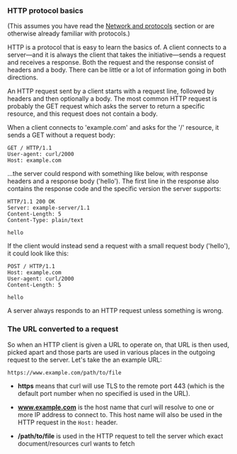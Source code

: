 ### HTTP protocol basics
 
(This assumes you have read the [Network and protocols](protocols.md) section
or are otherwise already familiar with protocols.)

HTTP is a protocol that is easy to learn the basics of. A client connects to a
server—and it is always the client that takes the initiative—sends a
request and receives a response. Both the request and the response consist of
headers and a body. There can be little or a lot of information going in both
directions.

An HTTP request sent by a client starts with a request line, followed by
headers and then optionally a body. The most common HTTP request is probably
the GET request which asks the server to return a specific resource, and this
request does not contain a body.

When a client connects to 'example.com' and asks for the '/' resource, it
sends a GET without a request body:

    GET / HTTP/1.1
    User-agent: curl/2000
    Host: example.com

…the server could respond with something like below, with response headers
and a response body ('hello'). The first line in the response also contains
the response code and the specific version the server supports:

    HTTP/1.1 200 OK
    Server: example-server/1.1
    Content-Length: 5
    Content-Type: plain/text

    hello

If the client would instead send a request with a small request body
('hello'), it could look like this:

    POST / HTTP/1.1
    Host: example.com
    User-agent: curl/2000
    Content-Length: 5

    hello

A server always responds to an HTTP request unless something is wrong.

### The URL converted to a request

So when an HTTP client is given a URL to operate on, that URL is then used,
picked apart and those parts are used in various places in the outgoing
request to the server. Let's take the an example URL:

    https://www.example.com/path/to/file

 - **https** means that curl will use TLS to the remote port 443 (which is the
   default port number when no specified is used in the URL).

 - **www.example.com** is the host name that curl will resolve to one or more IP
   address to connect to. This host name will also be used in the HTTP request in
   the `Host:` header.

 - **/path/to/file** is used in the HTTP request to tell the server which exact
   document/resources curl wants to fetch
